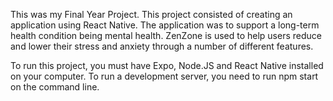 This was my Final Year Project. This project consisted of creating an application using React Native. The application was to support a long-term health condition
being mental health. ZenZone is used to help users reduce and lower their stress and anxiety through a number of different features.

To run this project, you must have Expo, Node.JS and React Native installed on your computer.
To run a development server, you need to run npm start on the command line.
